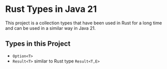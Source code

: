 # Rust Types in Java 21

This project is a collection types that have been used in Rust for a long time
and can be used in a similar way in Java 21.

## Types in this Project

* `Option<T>`
* `Result<T>` similar to Rust type `Result<T,E>`

